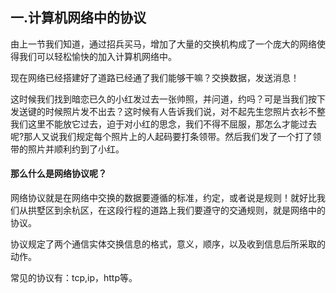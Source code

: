 ## 一.计算机网络中的协议
由上一节我们知道，通过招兵买马，增加了大量的交换机构成了一个庞大的网络使得我们可以轻松愉快的加入计算机网络中。</br>

现在网络已经搭建好了道路已经通了我们能够干嘛？交换数据，发送消息！</br>

这时候我们找到暗恋已久的小红发过去一张帅照，并问道，约吗？可是当我们按下发送键的时候照片发不出去？这时候有人告诉我们说，对不起先生您照片衣衫不整我们这里不能放它过去，迫于对小红的思念，我们不得不屈服，那怎么才能过去呢?那人又说我们规定每个照片上的人起码要打条领带。然后我们发了一个打了领带的照片并顺利约到了小红。</br>

#### 那么什么是网络协议呢？</br>
网络协议就是在网络中交换的数据要遵循的标准，约定，或者说是规则！就好比我们从拱墅区到余杭区，在这段行程的道路上我们要遵守的交通规则，就是网络中的协议。</br>

协议规定了两个通信实体交换信息的格式，意义，顺序，以及收到信息后所采取的动作。</br>

常见的协议有：tcp,ip，http等。
